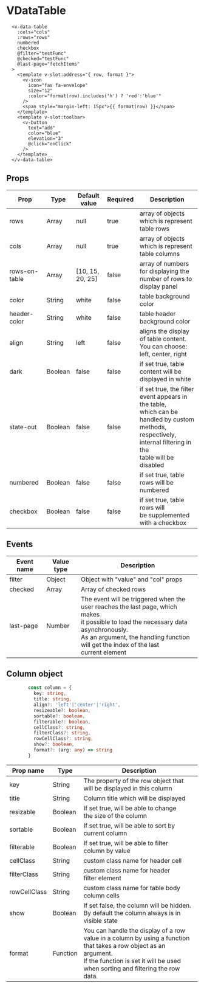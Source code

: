 # VDataTable
```vue
  <v-data-table
    :cols="cols"
    :rows="rows"
    numbered
    checkbox
    @filter="testFunc"
    @checked="testFunc"
    @last-page="fetchItems"
  >
    <template v-slot:address="{ row, format }">
      <v-icon
        icon="fas fa-envelope"
        size="12"
        :color="format(row).includes('h') ? 'red':'blue'"
      />
      <span style="margin-left: 15px">{{ format(row) }}</span>
    </template>
    <template v-slot:toolbar>
      <v-button
        text="add"
        color="blue"
        elevation="3"
        @click="onClick"
      />
    </template>
  </v-data-table>
```
## Props

<table>
    <thead>
        <tr>
            <th colspan="3">Prop</th>
            <th>Type</th>
            <th>Default value</th>
            <th>Required</th>
            <th colspan="4">Description</th>
        </tr>
    </thead>
    <tbody>
        <tr>
            <td colspan="3">rows</td>
            <td>Array</td>
            <td>null</td>
            <td>true</td>
            <td>array of objects which is represent table rows</td>
        </tr>
        <tr>
            <td colspan="3">cols</td>
            <td>Array</td>
            <td>null</td>
            <td>true</td>
            <td>array of objects which is represent table columns</td>
        </tr>
        <tr>
            <td colspan="3">rows-on-table</td>
            <td>Array</td>
            <td>[10, 15, 20, 25]</td>
            <td>false</td>
            <td>array of numbers for displaying the <br/> number of rows to display panel</td>
        </tr>
        <tr>
            <td colspan="3">color</td>
            <td>String</td>
            <td>white</td>
            <td>false</td>
            <td>table background color</td>
        </tr>
        <tr>
            <td colspan="3">header-color</td>
            <td>String</td>
            <td>white</td>
            <td>false</td>
            <td>table header background color</td>
        </tr> 
        <tr>
            <td colspan="3">align</td>
            <td>String</td>
            <td>left</td>
            <td>false</td>
            <td>aligns the display of table content.<br/> You can choose: left, center, right</td>
        </tr>
        <tr>
            <td colspan="3">dark</td>
            <td>Boolean</td>
            <td>false</td>
            <td>false</td>
            <td>if set true, table content will be<br/> displayed in white</td>
        </tr>
         <tr>
            <td colspan="3">state-out</td>
            <td>Boolean</td>
            <td>false</td>
            <td>false</td>
            <td>if set true, the filter event appears in the table,<br/> which can be handled by custom methods,<br/> respectively, internal filtering in the<br/> table will be disabled</td>
        </tr>
        <tr>
            <td colspan="3">numbered</td>
            <td>Boolean</td>
            <td>false</td>
            <td>false</td>
            <td>if set true, table rows will be numbered</td>
        </tr>
        <tr>
            <td colspan="3">checkbox</td>
            <td>Boolean</td>
            <td>false</td>
            <td>false</td>
            <td>if set true, table rows will <br/> be supplemented with a checkbox</td>
        </tr>
    </tbody>
</table>


## Events
<table>
    <thead>
        <tr>
            <th>Event name</th>
            <th>Value type</th>
            <th>Description</th>
        </tr>
    </thead>
    <tbody>
        <tr>
            <td>filter</td>
            <td>Object</td>
            <td>Object with "value" and "col" props</td>
        </tr>
        <tr>
            <td>checked</td>
            <td>Array</td>
            <td>Array of checked rows</td>
        </tr>
        <tr>
            <td>last-page</td>
            <td>Number</td>
            <td>The event will be triggered when the<br/> user reaches the last page, which makes <br/> it possible to load the necessary data asynchronously.<br/>As an argument, the handling function<br/> will get the index of the last<br/> current element</td>
        </tr>
    </tbody>
</table>

## Column object
```ts
        const column = {
          key: string,
          title: string,
          align?: 'left'|'center'|'right',
          resizeable?: boolean,
          sortable?: boolean,
          filterable?: boolean,
          cellClass?: string,
          filterClass?: string,
          rowCellClass?: string,
          show?: boolean,
          format?: (arg: any) => string
        }
```
<table>
    <thead>
        <tr>
            <th>Prop name</th>
            <th>Type</th>
            <th>Description</th>
        </tr>
    </thead>
    <tbody>
        <tr>
            <td>key</td>
            <td>String</td>
            <td>The property of the row object that<br/> will be displayed in this column</td>
        </tr>
        <tr>
            <td>title</td>
            <td>String</td>
            <td>Column title which will be displayed</td>
        </tr>
        <tr>
            <td>resizable</td>
            <td>Boolean</td>
            <td>If set true, will be able to change<br/> the size of the column </td>
        </tr>
         <tr>
            <td>sortable</td>
            <td>Boolean</td>
            <td>If set true, will be able to sort by<br/> current column</td>
        </tr>
        <tr>
            <td>filterable</td>
            <td>Boolean</td>
            <td>If set true, will be able to filter<br/> column by value</td>
        </tr>       
         <tr>
            <td>cellClass</td>
            <td>String</td>
            <td>custom class name for header cell</td>
        </tr>         
        <tr>
            <td>filterClass</td>
            <td>String</td>
            <td>custom class name for header<br/> filter element</td>
        </tr>        
        <tr>
            <td>rowCellClass</td>
            <td>String</td>
            <td>custom class name for table body<br/> column cells</td>
        </tr>
        <tr>
            <td>show</td>
            <td>Boolean</td>
            <td>If set false, the column will be hidden.<br/> By default the column always is in<br/> visible state</td>
        </tr>
        <tr>
            <td>format</td>
            <td>Function</td>
            <td>You can handle the display of a row<br/> value in a column by using a function<br/> that takes a row object as an argument.<br/> If the function is set it will be used<br/> when sorting and filtering the row data.</td>
        </tr>
    </tbody>
</table>


